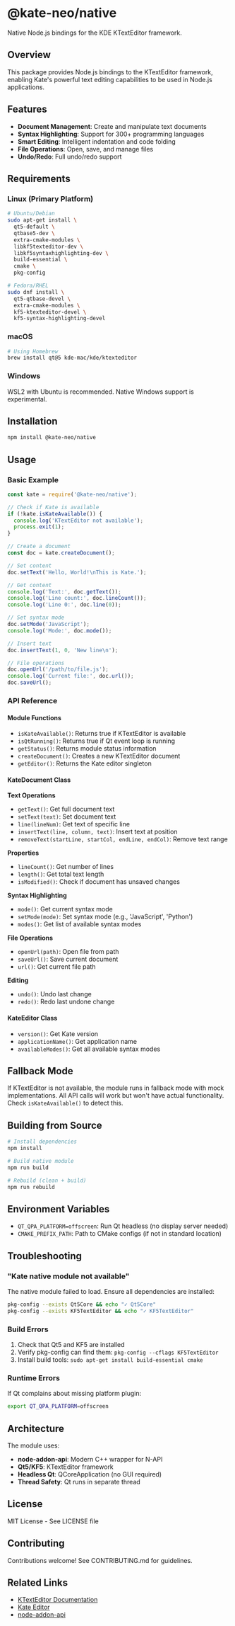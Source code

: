 # @kate-neo/native

Native Node.js bindings for the KDE KTextEditor framework.

## Overview

This package provides Node.js bindings to the KTextEditor framework, enabling Kate's powerful text editing capabilities to be used in Node.js applications.

## Features

- **Document Management**: Create and manipulate text documents
- **Syntax Highlighting**: Support for 300+ programming languages
- **Smart Editing**: Intelligent indentation and code folding
- **File Operations**: Open, save, and manage files
- **Undo/Redo**: Full undo/redo support

## Requirements

### Linux (Primary Platform)

```bash
# Ubuntu/Debian
sudo apt-get install \
  qt5-default \
  qtbase5-dev \
  extra-cmake-modules \
  libkf5texteditor-dev \
  libkf5syntaxhighlighting-dev \
  build-essential \
  cmake \
  pkg-config

# Fedora/RHEL
sudo dnf install \
  qt5-qtbase-devel \
  extra-cmake-modules \
  kf5-ktexteditor-devel \
  kf5-syntax-highlighting-devel
```

### macOS

```bash
# Using Homebrew
brew install qt@5 kde-mac/kde/ktexteditor
```

### Windows

WSL2 with Ubuntu is recommended. Native Windows support is experimental.

## Installation

```bash
npm install @kate-neo/native
```

## Usage

### Basic Example

```javascript
const kate = require('@kate-neo/native');

// Check if Kate is available
if (!kate.isKateAvailable()) {
  console.log('KTextEditor not available');
  process.exit(1);
}

// Create a document
const doc = kate.createDocument();

// Set content
doc.setText('Hello, World!\nThis is Kate.');

// Get content
console.log('Text:', doc.getText());
console.log('Line count:', doc.lineCount());
console.log('Line 0:', doc.line(0));

// Set syntax mode
doc.setMode('JavaScript');
console.log('Mode:', doc.mode());

// Insert text
doc.insertText(1, 0, 'New line\n');

// File operations
doc.openUrl('/path/to/file.js');
console.log('Current file:', doc.url());
doc.saveUrl();
```

### API Reference

#### Module Functions

- `isKateAvailable()`: Returns true if KTextEditor is available
- `isQtRunning()`: Returns true if Qt event loop is running
- `getStatus()`: Returns module status information
- `createDocument()`: Creates a new KTextEditor document
- `getEditor()`: Returns the Kate editor singleton

#### KateDocument Class

**Text Operations**
- `getText()`: Get full document text
- `setText(text)`: Set document text
- `line(lineNum)`: Get text of specific line
- `insertText(line, column, text)`: Insert text at position
- `removeText(startLine, startCol, endLine, endCol)`: Remove text range

**Properties**
- `lineCount()`: Get number of lines
- `length()`: Get total text length
- `isModified()`: Check if document has unsaved changes

**Syntax Highlighting**
- `mode()`: Get current syntax mode
- `setMode(mode)`: Set syntax mode (e.g., 'JavaScript', 'Python')
- `modes()`: Get list of available syntax modes

**File Operations**
- `openUrl(path)`: Open file from path
- `saveUrl()`: Save current document
- `url()`: Get current file path

**Editing**
- `undo()`: Undo last change
- `redo()`: Redo last undone change

#### KateEditor Class

- `version()`: Get Kate version
- `applicationName()`: Get application name
- `availableModes()`: Get all available syntax modes

## Fallback Mode

If KTextEditor is not available, the module runs in fallback mode with mock implementations. All API calls will work but won't have actual functionality. Check `isKateAvailable()` to detect this.

## Building from Source

```bash
# Install dependencies
npm install

# Build native module
npm run build

# Rebuild (clean + build)
npm run rebuild
```

## Environment Variables

- `QT_QPA_PLATFORM=offscreen`: Run Qt headless (no display server needed)
- `CMAKE_PREFIX_PATH`: Path to CMake configs (if not in standard location)

## Troubleshooting

### "Kate native module not available"

The native module failed to load. Ensure all dependencies are installed:

```bash
pkg-config --exists Qt5Core && echo "✓ Qt5Core"
pkg-config --exists KF5TextEditor && echo "✓ KF5TextEditor"
```

### Build Errors

1. Check that Qt5 and KF5 are installed
2. Verify pkg-config can find them: `pkg-config --cflags KF5TextEditor`
3. Install build tools: `sudo apt-get install build-essential cmake`

### Runtime Errors

If Qt complains about missing platform plugin:
```bash
export QT_QPA_PLATFORM=offscreen
```

## Architecture

The module uses:
- **node-addon-api**: Modern C++ wrapper for N-API
- **Qt5/KF5**: KTextEditor framework
- **Headless Qt**: QCoreApplication (no GUI required)
- **Thread Safety**: Qt runs in separate thread

## License

MIT License - See LICENSE file

## Contributing

Contributions welcome! See CONTRIBUTING.md for guidelines.

## Related Links

- [KTextEditor Documentation](https://api.kde.org/frameworks/ktexteditor/html/)
- [Kate Editor](https://kate-editor.org/)
- [node-addon-api](https://github.com/nodejs/node-addon-api)
